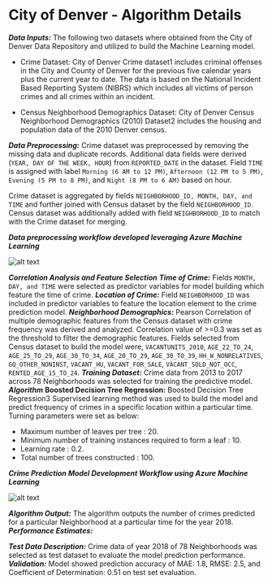 # **City of Denver - Algorithm Details**

***Data Inputs:*** The following two datasets where obtained from the City of Denver Data Repository and utilized to build the Machine Learning model.

 - Crime Dataset: City of Denver Crime dataset1 includes criminal offenses in the City and County of Denver for the previous five calendar years plus the current year to date. The data is based on the National Incident Based Reporting System (NIBRS) which includes all victims of person crimes and all crimes within an incident.

 - Census Neighborhood Demographics Dataset: City of Denver Census Neighborhood Demographics (2010) Dataset2 includes the housing and population data of the 2010 Denver census.

***Data Preprocessing:*** Crime dataset was preprocessed by removing the missing data and duplicate records. Additional data fields were derived (`YEAR, DAY OF THE WEEK, HOUR`) from `REPORTED_DATE` in the dataset. Field `TIME` is assigned with label `Morning (6 AM to 12 PM)`, `Afternoon (12 PM to 5 PM)`, `Evening (5 PM to 8 PM)`, and `Night (8 PM to 6 AM)` based on hour.

Crime dataset is aggregated by fields `NEIGHBORHOOD_ID, MONTH, DAY, and TIME` and further joined with Census dataset by the field `NEIGHBORHOOD_ID`. Census dataset was additionally added with field `NEIGHBORHOOD_ID` to match with the Crime dataset for merging.

***Data preprocessing workflow developed leveraging Azure Machine Learning***

![alt text](https://github.com/smartcitypoc/smartcitypoc/blob/master/Neighborhood-Model/Images/Azure_Machine_Learning_Data_Preprocessing_Workflow.png) 


***Correlation Analysis and Feature Selection***
***Time of Crime:*** Fields `MONTH, DAY, and TIME` were selected as predictor variables for model building which feature the time of crime.
***Location of Crime:*** Field `NEIGHBORHOOD_ID` was included in predictor variables to feature the location element to the crime prediction model.
***Neighborhood Demographics:*** Pearson Correlation of multiple demographic features from the Census dataset with crime frequency was derived and analyzed. Correlation value of >=0.3 was set as the threshold to filter the demographic features. Fields selected from Census dataset to build the model were, `VACANTUNITS_2010`, `AGE_22_TO_24`, `AGE_25_TO_29`, `AGE_30_TO_34`, `AGE_20_TO_29`, `AGE_30_TO_39`, `HH_W_NONRELATIVES`, `GQ_OTHER_NONINST`, `VACANT_HU`, `VACANT_FOR_SALE`, `VACANT_SOLD_NOT_OCC`, `RENTED_AGE_15_TO_24`.
***Training Dataset:*** Crime data from 2013 to 2017 across 78 Neighborhoods was selected for training the predictive model.
***Algorithm*** 
****Boosted Decision Tree Regression:**** Boosted Decision Tree Regression3  Supervised learning method was used to build the model and predict frequency of crimes in a specific location within a particular time. Turning parameters were set as below:
- Maximum number of leaves per tree : 20.
- Minimum number of training instances required to form a leaf : 10.
- Learning rate : 0.2.
- Total number of trees constructed : 100.

***Crime Prediction Model Development Workflow using Azure Machine Learning***

![alt text](https://github.com/smartcitypoc/smartcitypoc/blob/master/Neighborhood-Model/Images/Azure_Workflow_Model_Development.png) 

***Algorithm Output:*** The algorithm outputs the number of crimes predicted for a particular Neighborhood at a particular time for the year 2018.
***Performance Estimates:***

***Test Data Description:*** Crime data of year 2018 of 78 Neighborhoods was selected as test dataset to evaluate the model prediction performance. 
***Validation:*** Model showed prediction accuracy of MAE: 1.8, RMSE: 2.5, and Coefficient of Determination: 0.51 on test set evaluation.
